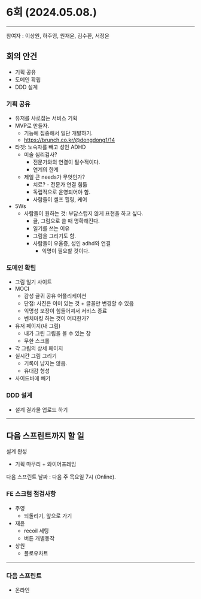 # 6회 (2024.05.08.)
---
참여자 : 이상원, 하주영, 원재윤, 김수환, 서정윤

## 회의 안건
- 기획 공유
- 도메인 확립
- DDD 설계

### 기획 공유
- 유저를 사로잡는 서비스 기획
- MVP로 만들자.
	- 기능에 집중해서 일단 개발하기.
	- https://brunch.co.kr/@dongdong1/14
- 타겟: 노숙자를 빼고 성인 ADHD
	- 미술 심리검사?
		- 전문가와의 연결이 필수적이다.
		- 연계의 한계
	- 제일 큰 needs가 무엇인가?
		- 치료? - 전문가 연결 힘듦
		- 독립적으로 운영되어야 함.
		- 사람들이 셀프 힐링, 케어
- 5Ws
	- 사람들이 원하는 것: 부담스럽지 않게 표현을 하고 싶다.
		- 글, 그림으로 쓸 때 명확해진다.
		- 일기를 쓰는 이유
		- 그림을 그리기도 함.
		- 사람들이 우울증, 성인 adhd와 연결
			- 익명이 필요할 것이다.

### 도메인 확립
- 그림 일기 사이트
- MOCI
	- 감성 글귀 공유 어플리케이션
	- 단점: 사진은 이미 있는 것 + 글꼴만 변경할 수 있음
	- 익명성 보장이 힘들어져서 서비스 종료
	- 벤치마킹 하는 것이 어떠한가?
- 유저 페이지(내 그림)
	- 내가 그린 그림을 볼 수 있는 창
	- 무한 스크롤
- 각 그림의 상세 페이지
- 실시간 그림 그리기
	- 기록이 남지는 않음.
	- 유대감 형성
- 사이드바에 빼기

### DDD 설계
- 설계 결과물 업로드 하기

---

## 다음 스프린트까지 할 일

설계 완성
- 기획 마무리 + 와이어프레임

다음 스프린트 날짜 : 다음 주 목요일 7시 (Online).

### FE 스크럼 점검사항
- 주영
    - 되돌리기, 앞으로 가기
- 재윤
    - recoil 세팅
    - 버튼 개별동작
- 상원
    - 플로우차트 

---

### 다음 스프린트
- 온라인